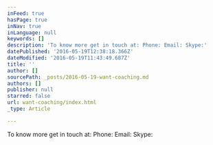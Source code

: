 ```yaml
---
inFeed: true
hasPage: true
inNav: true
inLanguage: null
keywords: []
description: 'To know more get in touch at: Phone: Email: Skype:'
datePublished: '2016-05-19T12:38:18.366Z'
dateModified: '2016-05-19T11:43:49.687Z'
title: ''
author: []
sourcePath: _posts/2016-05-19-want-coaching.md
authors: []
publisher: null
starred: false
url: want-coaching/index.html
_type: Article

---
```

To know more get in touch at: Phone: Email: Skype: